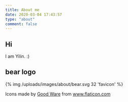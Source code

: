 ```yaml
---
title: About me
date: 2020-03-04 17:43:57
type: "about"
comment: false
---
```


## Hi
I am Yilin. :)

## bear logo
{% img /uploads/images/about/bear.svg 32 'favicon' %}
<div>Icons made by <a href="https://www.flaticon.com/authors/good-ware" title="Good Ware">Good Ware</a> from <a href="https://www.flaticon.com/" title="Flaticon">www.flaticon.com</a></div>
